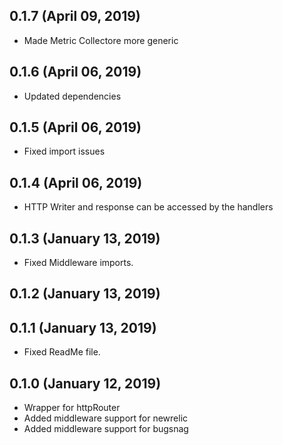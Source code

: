 ## 0.1.7 (April 09, 2019)
  - Made Metric Collectore more generic

## 0.1.6 (April 06, 2019)
  - Updated dependencies

## 0.1.5 (April 06, 2019)
  - Fixed import issues

## 0.1.4 (April 06, 2019)
  - HTTP Writer and response can be accessed by the handlers

## 0.1.3 (January 13, 2019)
  - Fixed Middleware imports.

## 0.1.2 (January 13, 2019)


## 0.1.1 (January 13, 2019)
  - Fixed ReadMe file.

## 0.1.0 (January 12, 2019)
  - Wrapper for httpRouter
  - Added middleware support for newrelic
  - Added middleware support for bugsnag

